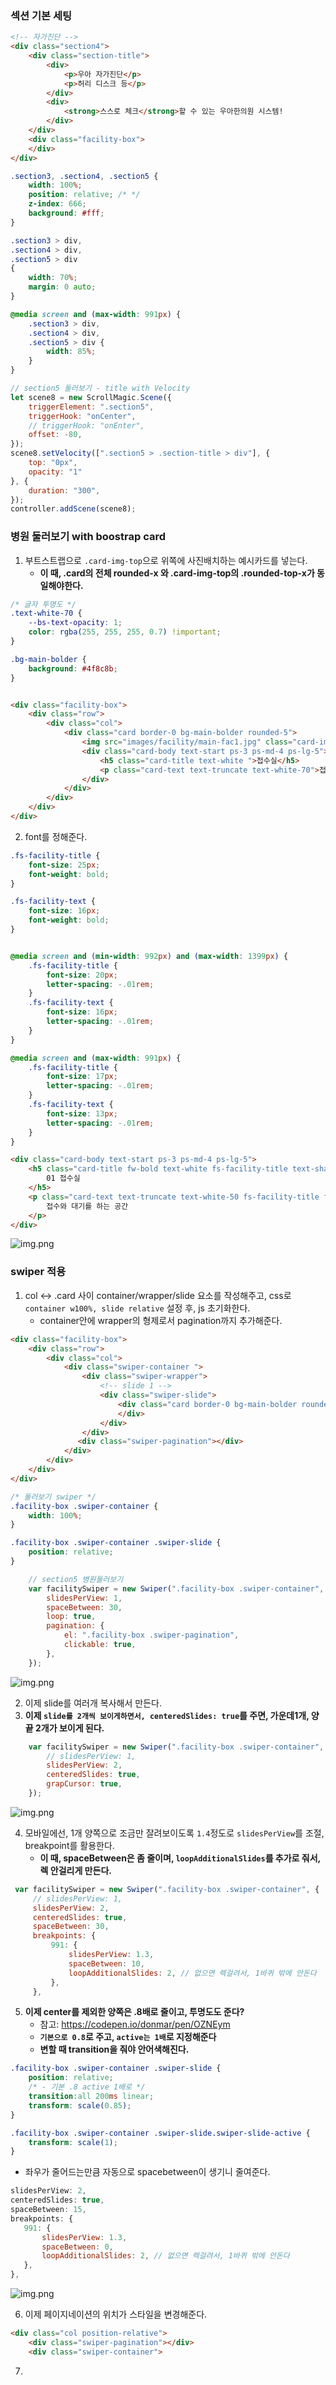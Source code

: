 ### 섹션 기본 세팅

```html
<!-- 자가진단 -->
<div class="section4">
    <div class="section-title">
        <div>
            <p>우아 자가진단</p>
            <p>허리 디스크 등</p>
        </div>
        <div>
            <strong>스스로 체크</strong>할 수 있는 우아한의원 시스템!
        </div>
    </div>
    <div class="facility-box">
    </div>
</div>
```

```css
.section3, .section4, .section5 {
    width: 100%;
    position: relative; /* */
    z-index: 666;
    background: #fff;
}

.section3 > div,
.section4 > div,
.section5 > div
{
    width: 70%;
    margin: 0 auto;
}

@media screen and (max-width: 991px) {
    .section3 > div,
    .section4 > div,
    .section5 > div {
        width: 85%;
    }
}
```

```js
// section5 둘러보기 - title with Velocity
let scene8 = new ScrollMagic.Scene({
    triggerElement: ".section5",
    triggerHook: "onCenter",
    // triggerHook: "onEnter",
    offset: -80,
});
scene8.setVelocity([".section5 > .section-title > div"], {
    top: "0px",
    opacity: "1"
}, {
    duration: "300",
});
controller.addScene(scene8);
```

### 병원 둘러보기 with boostrap card
1. 부트스트랩으로 `.card-img-top`으로 위쪽에 사진배치하는 예시카드를 넣는다.
    - **이 때, .card의 전체 rounded-x 와 .card-img-top의 .rounded-top-x가 동일해야한다.**
```css
/* 글자 투명도 */
.text-white-70 {
    --bs-text-opacity: 1;
    color: rgba(255, 255, 255, 0.7) !important;
}
```
```css
.bg-main-bolder {
    background: #4f8c8b;
}
```
```html

<div class="facility-box">
    <div class="row">
        <div class="col">
            <div class="card border-0 bg-main-bolder rounded-5">
                <img src="images/facility/main-fac1.jpg" class="card-img-top rounded-top-5 " alt="...">
                <div class="card-body text-start ps-3 ps-md-4 ps-lg-5">
                    <h5 class="card-title text-white ">접수실</h5>
                    <p class="card-text text-truncate text-white-70">접수와 대기를 하는 공간</p>
                </div>
            </div>
        </div>
    </div>
</div>
```
2. font를 정해준다.
```css
.fs-facility-title {
    font-size: 25px;
    font-weight: bold;
}

.fs-facility-text {
    font-size: 16px;
    font-weight: bold;
}


@media screen and (min-width: 992px) and (max-width: 1399px) {
    .fs-facility-title {
        font-size: 20px;
        letter-spacing: -.01rem;
    }
    .fs-facility-text {
        font-size: 16px;
        letter-spacing: -.01rem;
    }
}

@media screen and (max-width: 991px) {
    .fs-facility-title {
        font-size: 17px;
        letter-spacing: -.01rem;
    }
    .fs-facility-text {
        font-size: 13px;
        letter-spacing: -.01rem;
    }
}
```

```html
<div class="card-body text-start ps-3 ps-md-4 ps-lg-5">
    <h5 class="card-title fw-bold text-white fs-facility-title text-shadow">
        01 접수실
    </h5>
    <p class="card-text text-truncate text-white-50 fs-facility-title fs-facility-text">
        접수와 대기를 하는 공간
    </p>
</div>
```

![img.png](../ui/300.png)


### swiper 적용

1. col <-> .card 사이 container/wrapper/slide 요소를 작성해주고, css로 `container w100%, slide relative` 설정 후, js 초기화한다.
   - container안에 wrapper의 형제로서 pagination까지 추가해준다.
```html
<div class="facility-box">
    <div class="row">
        <div class="col">
            <div class="swiper-container ">
                <div class="swiper-wrapper">
                    <!-- slide 1 -->
                    <div class="swiper-slide">
                        <div class="card border-0 bg-main-bolder rounded-5">
                        </div>
                    </div>
                </div>
               <div class="swiper-pagination"></div>
            </div>
        </div>
    </div>
</div>
```
```css
/* 둘러보기 swiper */
.facility-box .swiper-container {
    width: 100%;
}

.facility-box .swiper-container .swiper-slide {
    position: relative;
}
```
```js
    // section5 병원둘러보기
    var facilitySwiper = new Swiper(".facility-box .swiper-container", {
        slidesPerView: 1,
        spaceBetween: 30,
        loop: true,
        pagination: {
            el: ".facility-box .swiper-pagination",
            clickable: true,
        },
    });
```
![img.png](301.png)



2. 이제 slide를 여러개 복사해서 만든다.
3. **이제 `slide를 2개씩 보이게하면서, centeredSlides: true`를 주면, 가운데1개, 양끝 2개가 보이게 된다.**
```js
    var facilitySwiper = new Swiper(".facility-box .swiper-container", {
        // slidesPerView: 1,
        slidesPerView: 2,
        centeredSlides: true,
        grapCursor: true,
    });
```

![img.png](../ui/302.png)

4. 모바일에선, 1개 양쪽으로 조금만 잘려보이도록 `1.4`정도로 `slidesPerView`를 조절, breakpoint를 활용한다.
   - **이 때, spaceBetween은 좀 줄이며, `loopAdditionalSlides`를 추가로 줘서, 렉 안걸리게 만든다.**
```js
 var facilitySwiper = new Swiper(".facility-box .swiper-container", {
     // slidesPerView: 1,
     slidesPerView: 2,
     centeredSlides: true,
     spaceBetween: 30,
     breakpoints: {
         991: {
             slidesPerView: 1.3,
             spaceBetween: 10,
             loopAdditionalSlides: 2, // 없으면 렉걸려서, 1바퀴 밖에 안돈다
         },
     },
```

5. **이제 center를 제외한 양쪽은 .8배로 줄이고, 투명도도 준다?**
   - 참고: https://codepen.io/donmar/pen/OZNEym
   - **`기본으로 0.8`로 주고, `active는 1배`로 지정해준다**
   - **변할 때 transition을 줘야 안어색해진다.**
```css
.facility-box .swiper-container .swiper-slide {
    position: relative;
    /* - 기본 .8 active 1배로 */
    transition:all 200ms linear;
    transform: scale(0.85);
}

.facility-box .swiper-container .swiper-slide.swiper-slide-active {
    transform: scale(1);
}
```
- 좌우가 줄어드는만큼 자동으로 spacebetween이 생기니 줄여준다.
```js
slidesPerView: 2,
centeredSlides: true,
spaceBetween: 15,
breakpoints: {
   991: {
       slidesPerView: 1.3,
       spaceBetween: 0,
       loopAdditionalSlides: 2, // 없으면 렉걸려서, 1바퀴 밖에 안돈다
   },
},
```

![img.png](303.png)


6. 이제 페이지네이션의 위치가 스타일을 변경해준다.
```html
<div class="col position-relative">
    <div class="swiper-pagination"></div>
    <div class="swiper-container">
```
7. 
